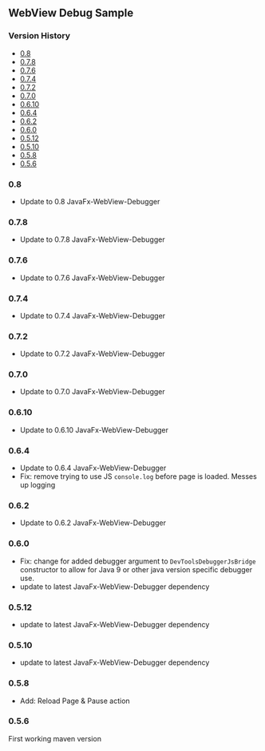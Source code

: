 ## WebView Debug Sample

[TOC levels=3,6]: # "Version History"

### Version History
- [0.8](#08)
- [0.7.8](#078)
- [0.7.6](#076)
- [0.7.4](#074)
- [0.7.2](#072)
- [0.7.0](#070)
- [0.6.10](#0610)
- [0.6.4](#064)
- [0.6.2](#062)
- [0.6.0](#060)
- [0.5.12](#0512)
- [0.5.10](#0510)
- [0.5.8](#058)
- [0.5.6](#056)


### 0.8

* Update to 0.8 JavaFx-WebView-Debugger

### 0.7.8

* Update to 0.7.8 JavaFx-WebView-Debugger

### 0.7.6

* Update to 0.7.6 JavaFx-WebView-Debugger

### 0.7.4

* Update to 0.7.4 JavaFx-WebView-Debugger

### 0.7.2

* Update to 0.7.2 JavaFx-WebView-Debugger

### 0.7.0

* Update to 0.7.0 JavaFx-WebView-Debugger

### 0.6.10

* Update to 0.6.10 JavaFx-WebView-Debugger

### 0.6.4

* Update to 0.6.4 JavaFx-WebView-Debugger
* Fix: remove trying to use JS `console.log` before page is loaded. Messes up logging

### 0.6.2

* Update to 0.6.2 JavaFx-WebView-Debugger

### 0.6.0

* Fix: change for added debugger argument to `DevToolsDebuggerJsBridge` constructor to allow for
  Java 9 or other java version specific debugger use.
* update to latest JavaFx-WebView-Debugger dependency

### 0.5.12

* update to latest JavaFx-WebView-Debugger dependency

### 0.5.10

* update to latest JavaFx-WebView-Debugger dependency

### 0.5.8

* Add: Reload Page & Pause action

### 0.5.6

First working maven version

